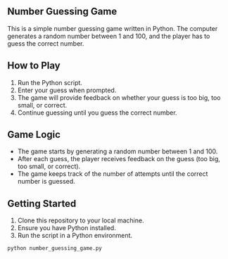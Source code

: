 ## Number Guessing Game

This is a simple number guessing game written in Python. The computer generates a random number between 1 and 100, and the player has to guess the correct number.

## How to Play

1. Run the Python script.
2. Enter your guess when prompted.
3. The game will provide feedback on whether your guess is too big, too small, or correct.
4. Continue guessing until you guess the correct number.

## Game Logic

- The game starts by generating a random number between 1 and 100.
- After each guess, the player receives feedback on the guess (too big, too small, or correct).
- The game keeps track of the number of attempts until the correct number is guessed.

## Getting Started

1. Clone this repository to your local machine.
2. Ensure you have Python installed.
3. Run the script in a Python environment.

```bash
python number_guessing_game.py